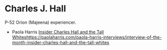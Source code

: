 # Charles J. Hall

P-52 Orion (Majeena) experiencer.

- Paola Harris [Insider Charles Hall and the Tall Whites](https://paolaharris.com/paola-harris-interviews/interview-of-the-month-insider-charles-hall-and-the-tall-whites)https://paolaharris.com/paola-harris-interviews/interview-of-the-month-insider-charles-hall-and-the-tall-whites
